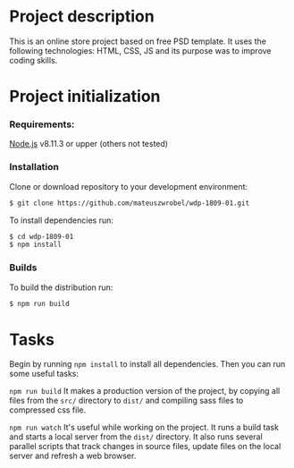 # Project description

This is an online store project based on free PSD template. It uses the following technologies: HTML, CSS, JS and its purpose was to improve coding skills.

# Project initialization

### Requirements:

[Node.js](https://nodejs.org/) v8.11.3 or upper (others not tested)

### Installation

Clone or download repository to your development environment:

```sh
$ git clone https://github.com/mateuszwrobel/wdp-1809-01.git
```

To install dependencies run:

```sh
$ cd wdp-1809-01
$ npm install
```

### Builds

To build the distribution run:

```sh
$ npm run build
```

# Tasks

Begin by running `npm install` to install all dependencies.
Then you can run some useful tasks:

```npm run build```
It makes a production version of the project, by copying all files from the `src/` directory to `dist/` and compiling sass files to compressed css file.

```npm run watch```
It's useful while working on the project. It runs a build task and starts a local server from the `dist/` directory. It also runs several parallel scripts that track changes in source files, update files on the local server and refresh a web browser.
